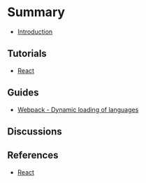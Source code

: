 # Summary

* [Introduction](README.md)

## Tutorials

* [React](tutorials/react.md)

## Guides

* [Webpack - Dynamic loading of languages](guides/webpack-dynamic-loading.md)

## Discussions

## References

* [React](ref/react.md)



